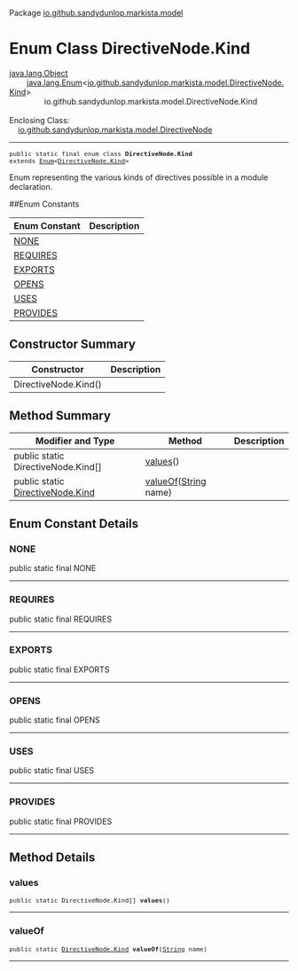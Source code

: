 Package [io.github.sandydunlop.markista.model](index.md)

# Enum Class DirectiveNode.Kind
[java.lang.Object](https://docs.oracle.com/en/java/javase/24/docs/api/java.base/java/lang/Object.html)<br/>
        [java.lang.Enum](https://docs.oracle.com/en/java/javase/24/docs/api/java.base/java/lang/Enum.html)<[io.github.sandydunlop.markista.model.DirectiveNode.Kind](DirectiveNode.Kind.md)><br/>
                io.github.sandydunlop.markista.model.DirectiveNode.Kind<br/>
<br/>
Enclosing Class:<br/>
    [io.github.sandydunlop.markista.model.DirectiveNode](DirectiveNode.md)


----

<span style="font-family: monospace; font-size: 80%;">public static final enum class __DirectiveNode.Kind__<br/>extends [Enum](https://docs.oracle.com/en/java/javase/24/docs/api/java.base/java/lang/Enum.html)<[DirectiveNode.Kind](DirectiveNode.Kind.md)>
</span>

Enum representing the various kinds of directives possible in a module declaration.


##Enum Constants

| Enum Constant         | Description |
|-----------------------|-------------|
| [NONE](#none)         |             |
| [REQUIRES](#requires) |             |
| [EXPORTS](#exports)   |             |
| [OPENS](#opens)       |             |
| [USES](#uses)         |             |
| [PROVIDES](#provides) |             |



## Constructor Summary

| Constructor          | Description |
|----------------------|-------------|
| DirectiveNode.Kind() |             |



## Method Summary

| Modifier and Type                                         | Method                                                                                                                 | Description |
|-----------------------------------------------------------|------------------------------------------------------------------------------------------------------------------------|-------------|
| public static DirectiveNode.Kind\[]                       | [values](#values)()                                                                                                    |             |
| public static [DirectiveNode.Kind](DirectiveNode.Kind.md) | [valueOf](#valueof)([String](https://docs.oracle.com/en/java/javase/24/docs/api/java.base/java/lang/String.html) name) |             |



## Enum Constant Details

### NONE

public static final  NONE




---

### REQUIRES

public static final  REQUIRES




---

### EXPORTS

public static final  EXPORTS




---

### OPENS

public static final  OPENS




---

### USES

public static final  USES




---

### PROVIDES

public static final  PROVIDES




---


## Method Details

### values

<span style="font-family: monospace; font-size: 80%;">public static DirectiveNode.Kind\[] __values__()</span>




---

### valueOf

<span style="font-family: monospace; font-size: 80%;">public static [DirectiveNode.Kind](DirectiveNode.Kind.md) __valueOf__([String](https://docs.oracle.com/en/java/javase/24/docs/api/java.base/java/lang/String.html) name)</span>




---

